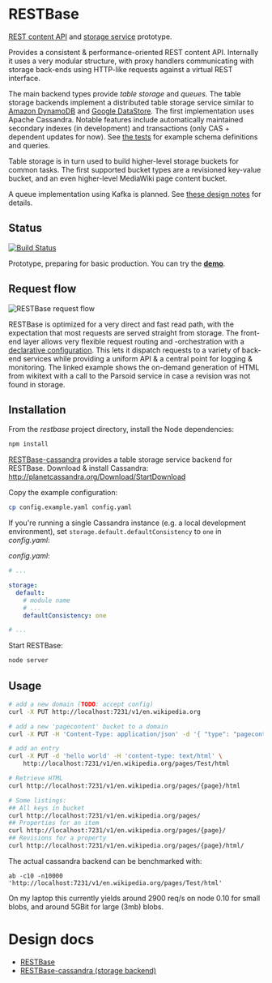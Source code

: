 # RESTBase 

[REST content
API](https://www.mediawiki.org/wiki/Requests_for_comment/Content_API) and [storage service](https://www.mediawiki.org/wiki/Requests_for_comment/Storage_service) prototype.

Provides a consistent & performance-oriented REST content API. Internally it
uses a very modular structure, with proxy handlers communicating with
storage back-ends using HTTP-like requests against a virtual REST interface.

The main backend types provide *table storage* and *queues*. The table storage
backends implement a distributed table storage service similar to [Amazon
DynamoDB](http://aws.amazon.com/documentation/dynamodb/) and [Google
DataStore](https://developers.google.com/datastore/). The first implementation
uses Apache Cassandra. Notable features include automatically maintained
secondary indexes (in development) and transactions (only CAS + dependent
updates for now). See [the
tests](https://github.com/gwicke/restbase-cassandra/blob/8a55b377173b08a6c772a208e69d2edf9425ad3a/storage/cassandra/test.js#L86)
for example schema definitions and queries.

Table storage is in turn used to build higher-level storage buckets for common
tasks. The first supported bucket types are a revisioned key-value bucket, and
an even higher-level MediaWiki page content bucket.

A queue implementation using Kafka is planned. See [these design notes](https://github.com/gwicke/restbase-cassandra/blob/master/doc/QueueBucket.md) for details.

## Status
[![Build Status](https://travis-ci.org/gwicke/restbase.svg?branch=master)](https://travis-ci.org/gwicke/restbase)

Prototype, preparing for basic production. You can try the
**[demo](http://api.wmflabs.org/v1/en.wikipedia.org/pages/Paris/html/626969947)**.

## Request flow
![RESTBase request
flow](https://upload.wikimedia.org/wikipedia/commons/a/ab/Restbase_request_flow.svg)

RESTBase is optimized for a very direct and fast read path, with the
expectation that most requests are served straight from storage. The front-end
layer allows very flexible request routing and -orchestration with a
[declarative
configuration](https://github.com/gwicke/restbase/blob/master/doc/Architecture.md#declarative-configuration). This lets it dispatch requests to a variety of back-end services while providing a uniform API & a central point for logging & monitoring. The linked example shows the on-demand generation of HTML from wikitext with a call to the Parsoid service in case a revision was not found in storage.

## Installation

From the *restbase* project directory, install the Node dependencies:

```sh
npm install
```

[RESTBase-cassandra](https://github.com/gwicke/restbase-cassandra) provides a table storage service backend for RESTBase. Download & install Cassandra: http://planetcassandra.org/Download/StartDownload

Copy the example configuration:

```sh
cp config.example.yaml config.yaml
```

If you're running a single Cassandra instance (e.g. a local development environment), set `storage.default.defaultConsistency` to `one` in *config.yaml*:

*config.yaml*:

```yaml
# ...

storage:
  default:
    # module name
    # ...
    defaultConsistency: one

# ...
```

Start RESTBase:

```sh
node server
```

Usage
-----
```sh
# add a new domain (TODO: accept config)
curl -X PUT http://localhost:7231/v1/en.wikipedia.org

# add a new 'pagecontent' bucket to a domain
curl -X PUT -H 'Content-Type: application/json' -d '{ "type": "pagecontent" }' http://localhost:7231/v1/en.wikipedia.org/pages

# add an entry
curl -X PUT -d 'hello world' -H 'content-type: text/html' \
    http://localhost:7231/v1/en.wikipedia.org/pages/Test/html

# Retrieve HTML
curl http://localhost:7231/v1/en.wikipedia.org/pages/{page}/html

# Some listings:
## All keys in bucket
curl http://localhost:7231/v1/en.wikipedia.org/pages/
## Properties for an item
curl http://localhost:7231/v1/en.wikipedia.org/pages/{page}/
## Revisions for a property
curl http://localhost:7231/v1/en.wikipedia.org/pages/{page}/html/
```
The actual cassandra backend can be benchmarked with:
```
ab -c10 -n10000 'http://localhost:7231/v1/en.wikipedia.org/pages/Test/html'
```
On my laptop this currently yields around 2900 req/s on node 0.10 for small
blobs, and around 5GBit for large (3mb) blobs.

Design docs
===========

- [RESTBase](https://github.com/gwicke/restbase/blob/master/doc/)
- [RESTBase-cassandra (storage backend)](https://github.com/gwicke/restbase-cassandra/blob/master/doc/)

